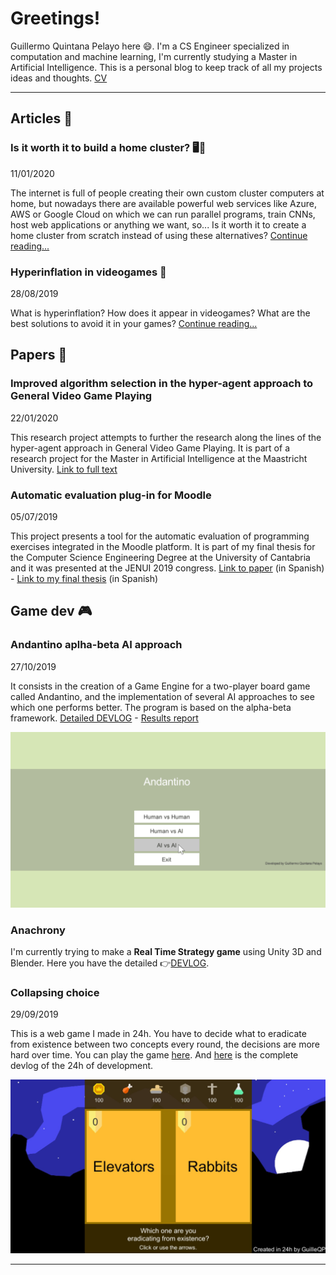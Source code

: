 <script data-ad-client="ca-pub-1426143204952754" async src="https://pagead2.googlesyndication.com/pagead/js/adsbygoogle.js"></script>

<link rel="shortcut icon" type="image/png" href="images/favicon.ico">

# Greetings!
Guillermo Quintana Pelayo here 😄. I'm a CS Engineer specialized in computation and machine learning, I'm currently studying a Master in Artificial Intelligence. This is a personal blog to keep track of all my projects ideas and thoughts. [CV](CV_GuillermoQuintana.pdf)

* * *
## Articles 📰
### **Is it worth it to build a home cluster?** 🖥🧮
11/01/2020

The internet is full of people creating their own custom cluster computers at home, but nowadays there are available powerful web services like Azure, AWS or Google Cloud on which we can run parallel programs, train CNNs, host web applications or anything we want, so... Is it worth it to create a home cluster from scratch instead of using these alternatives?
[Continue reading...](articles/home_cluster.md)

### **Hyperinflation in videogames** 💸
28/08/2019

What is hyperinflation? How does it appear in videogames? What are the best solutions to avoid it in your games? [Continue reading...](articles/hyperinflation_in_videogames.md)


## Papers 📓
### **Improved algorithm selection in the hyper-agent approach to General Video Game Playing**
22/01/2020

This research project attempts to further the research along the lines of the hyper-agent approach in General Video Game Playing. It is part of a research project for the Master in Artificial Intelligence at the Maastricht University. [Link to full text](papers/MRP_HyperAgent.pdf)

### **Automatic evaluation plug-in for Moodle** 
05/07/2019

This project presents a tool for the automatic evaluation of programming exercises integrated in the Moodle platform. It is part of my final thesis for the Computer Science Engineering Degree at the University of Cantabria and it was presented at the JENUI 2019 congress.
[Link to paper](http://www.aenui.net/ojs/index.php?journal=actas_jenui&page=article&op=view&path%5B%5D=513) (in Spanish) - [Link to my final thesis](papers/TFG%20Quintana%20Pelayo%20Guillermo.pdf) (in Spanish)

## Game dev 🎮

### Andantino aplha-beta AI approach
27/10/2019

It consists in the creation of a Game Engine for a two-player board game called Andantino, and the implementation of several AI approaches to see which one performs better. The program is based on the alpha-beta framework. [Detailed DEVLOG](gamedev/andantino.md) - [Results report](papers/Andantino_Report_GuillermoQuintana.pdf)

![](/gamedev/gifs/andantino_minimax1.gif)

### Anachrony
I'm currently trying to make a **Real Time Strategy game** using Unity 3D and Blender. Here you have the detailed 👉[DEVLOG](gamedev/RTSdevlog.md).

### Collapsing choice
29/09/2019

This is a web game I made in 24h. You have to decide what to eradicate from existence between two concepts every round, the decisions are more hard over time. You can play the game [here](gamedev/collapsing_choice/index.html). And [here](gamedev/collapsing_choice.md) is the complete devlog of the 24h of development.

![](gamedev/images/cc2.png)

* * *
